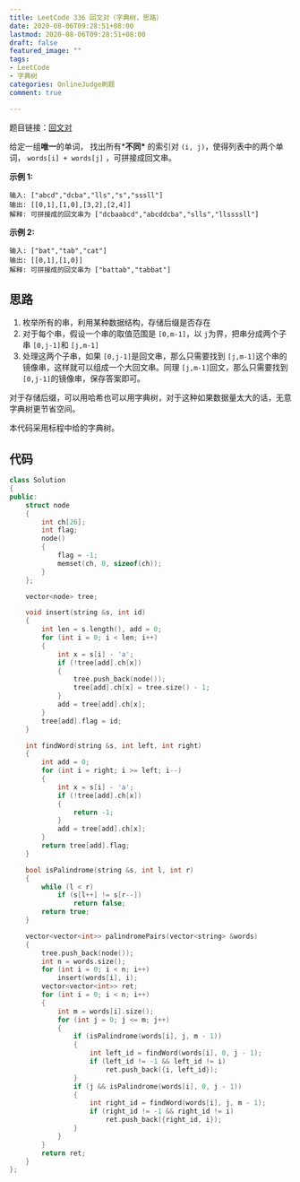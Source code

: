 ```yaml
---
title: LeetCode 336 回文对（字典树，思路）
date: 2020-08-06T09:28:51+08:00
lastmod: 2020-08-06T09:28:51+08:00
draft: false
featured_image: ""
tags:
- LeetCode
- 字典树
categories: OnlineJudge刷题
comment: true

---
```


题目链接：[回文对](https://leetcode-cn.com/problems/palindrome-pairs/)

给定一组**唯一**的单词， 找出所有***不同\*** 的索引对 `(i, j)`，使得列表中的两个单词， `words[i] + words[j]` ，可拼接成回文串。

**示例 1:**

```
输入: ["abcd","dcba","lls","s","sssll"]
输出: [[0,1],[1,0],[3,2],[2,4]] 
解释: 可拼接成的回文串为 ["dcbaabcd","abcddcba","slls","llssssll"]
```

**示例 2:**

```
输入: ["bat","tab","cat"]
输出: [[0,1],[1,0]] 
解释: 可拼接成的回文串为 ["battab","tabbat"]
```

## 思路

1. 枚举所有的串，利用某种数据结构，存储后缀是否存在
2. 对于每个串，假设一个串的取值范围是 `[0,m-1]`，以 `j`为界，把串分成两个子串 `[0,j-1]`和 `[j,m-1]`
3. 处理这两个子串，如果 `[0,j-1]`是回文串，那么只需要找到 `[j,m-1]`这个串的镜像串，这样就可以组成一个大回文串。同理 `[j,m-1]`回文，那么只需要找到 `[0,j-1]`的镜像串，保存答案即可。

对于存储后缀，可以用哈希也可以用字典树，对于这种如果数据量太大的话，无意字典树更节省空间。

本代码采用标程中给的字典树。

## 代码

```cpp
class Solution
{
public:
    struct node
    {
        int ch[26];
        int flag;
        node()
        {
            flag = -1;
            memset(ch, 0, sizeof(ch));
        }
    };

    vector<node> tree;

    void insert(string &s, int id)
    {
        int len = s.length(), add = 0;
        for (int i = 0; i < len; i++)
        {
            int x = s[i] - 'a';
            if (!tree[add].ch[x])
            {
                tree.push_back(node());
                tree[add].ch[x] = tree.size() - 1;
            }
            add = tree[add].ch[x];
        }
        tree[add].flag = id;
    }

    int findWord(string &s, int left, int right)
    {
        int add = 0;
        for (int i = right; i >= left; i--)
        {
            int x = s[i] - 'a';
            if (!tree[add].ch[x])
            {
                return -1;
            }
            add = tree[add].ch[x];
        }
        return tree[add].flag;
    }

    bool isPalindrome(string &s, int l, int r)
    {
        while (l < r)
            if (s[l++] != s[r--])
                return false;
        return true;
    }

    vector<vector<int>> palindromePairs(vector<string> &words)
    {
        tree.push_back(node());
        int n = words.size();
        for (int i = 0; i < n; i++)
            insert(words[i], i);
        vector<vector<int>> ret;
        for (int i = 0; i < n; i++)
        {
            int m = words[i].size();
            for (int j = 0; j <= m; j++)
            {
                if (isPalindrome(words[i], j, m - 1))
                {
                    int left_id = findWord(words[i], 0, j - 1);
                    if (left_id != -1 && left_id != i)
                        ret.push_back({i, left_id});
                }
                if (j && isPalindrome(words[i], 0, j - 1))
                {
                    int right_id = findWord(words[i], j, m - 1);
                    if (right_id != -1 && right_id != i)
                        ret.push_back({right_id, i});
                }
            }
        }
        return ret;
    }
};
```
